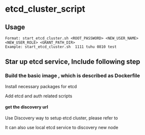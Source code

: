 # etcd_cluster_script

## Usage
```
Format: start_etcd_cluster.sh <ROOT_PASSWORD> <NEW_USER_NAME> <NEW_USER_ROLE> <GRANT_PATH_DIR>
Example: start_etcd_cluster.sh  1111 tuhu 0810 test
```

## Star up etcd service, Include following step

### Build the basic image ,  which is described as Dockerfile

Install necessary packages for etcd

Add etcd and auth related scripts

#### get the discovery url 

Use Discovery way to setup etcd cluster, please refer to 

It can also use local etcd service to discovery new node
